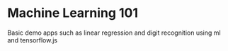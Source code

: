 # Machine Learning 101

Basic demo apps such as linear regression and digit recognition using ml and tensorflow.js